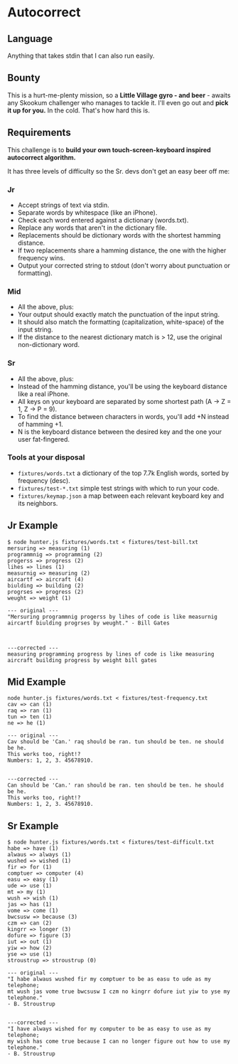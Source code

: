 # Autocorrect

## Language

Anything that takes stdin that I can also run easily.

## Bounty

This is a hurt-me-plenty mission, so a **Little Village gyro - and beer** - awaits any Skookum challenger who manages to tackle it.
I'll even go out and **pick it up for you.** In the cold. That's how hard this is.

## Requirements

This challenge is to **build your own touch-screen-keyboard inspired autocorrect algorithm.**

It has three levels of difficulty so the Sr. devs don't get an easy beer off me:

### Jr

- Accept strings of text via stdin.
- Separate words by whitespace (like an iPhone).
- Check each word entered against a dictionary (words.txt).
- Replace any words that aren't in the dictionary file.
- Replacements should be dictionary words with the shortest hamming distance.
- If two replacements share a hamming distance, the one with the higher frequency wins.
- Output your corrected string to stdout (don't worry about punctuation or formatting).

### Mid

- All the above, plus:
- Your output should exactly match the punctuation of the input string.
- It should also match the formatting (capitalization, white-space) of the input string.
- If the distance to the nearest dictionary match is > 12, use the original non-dictionary word.

### Sr

- All the above, plus:
- Instead of the hamming distance, you'll be using the keyboard distance like a real iPhone.
- All keys on your keyboard are separated by some shortest path (A -> Z = 1, Z -> P = 9).
- To find the distance between characters in words, you'll add +N instead of hamming +1.
- N is the keyboard distance between the desired key and the one your user fat-fingered.

### Tools at your disposal

- `fixtures/words.txt` a dictionary of the top 7.7k English words, sorted by frequency (desc).
- `fixtures/test-*.txt` simple test strings with which to run your code.
- `fixtures/keymap.json` a map between each relevant keyboard key and its neighbors.

## Jr Example

```
$ node hunter.js fixtures/words.txt < fixtures/test-bill.txt
mersuring => measuring (1)
programmnig => programming (2)
progerss => progress (2)
lihes => lines (1)
measurnig => measuring (2)
aircartf => aircraft (4)
biulding => building (2)
progrses => progress (2)
weught => weight (1)

--- original ---
"Mersuring programmnig progerss by lihes of code is like measurnig aircartf biulding progrses by weught." - Bill Gates



---corrected ---
measuring programming progress by lines of code is like measuring aircraft building progress by weight bill gates

```

## Mid Example

```
node hunter.js fixtures/words.txt < fixtures/test-frequency.txt
cav => can (1)
raq => ran (1)
tun => ten (1)
ne => he (1)

--- original ---
Cav should be 'Can.' raq should be ran. tun should be ten. ne should be he.
This works too, right!?
Numbers: 1, 2, 3. 45678910.


---corrected ---
Can should be 'Can.' ran should be ran. ten should be ten. he should be he.
This works too, right!?
Numbers: 1, 2, 3. 45678910.

```

## Sr Example

```
$ node hunter.js fixtures/words.txt < fixtures/test-difficult.txt
habe => have (1)
alwaus => always (1)
wushed => wished (1)
fir => for (1)
comptuer => computer (4)
easu => easy (1)
ude => use (1)
mt => my (1)
wush => wish (1)
jas => has (1)
vome => come (1)
bwcsusw => because (3)
czm => can (2)
kingrr => longer (3)
dofure => figure (3)
iut => out (1)
yiw => how (2)
yse => use (1)
stroustrup => stroustrup (0)

--- original ---
"I habe alwaus wushed fir my comptuer to be as easu to ude as my telephone;
mt wush jas vome true bwcsusw I czm no kingrr dofure iut yiw to yse my telephone."
- B. Stroustrup


---corrected ---
"I have always wished for my computer to be as easy to use as my telephone;
my wish has come true because I can no longer figure out how to use my telephone."
- B. Stroustrup

```